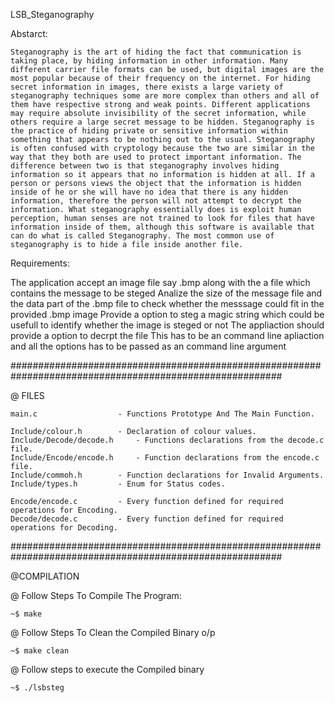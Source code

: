LSB_Steganography


Abstarct:
 
	Steganography is the art of hiding the fact that communication is taking place, by hiding information in other information. Many different carrier file formats can be used, but digital images are the most popular because of their frequency on the internet. For hiding secret information in images, there exists a large variety of steganography techniques some are more complex than others and all of them have respective strong and weak points. Different applications may require absolute invisibility of the secret information, while others require a large secret message to be hidden. Steganography is the practice of hiding private or sensitive information within something that appears to be nothing out to the usual. Steganography is often confused with cryptology because the two are similar in the way that they both are used to protect important information. The difference between two is that steganography involves hiding information so it appears that no information is hidden at all. If a person or persons views the object that the information is hidden inside of he or she will have no idea that there is any hidden information, therefore the person will not attempt to decrypt the information. What steganography essentially does is exploit human perception, human senses are not trained to look for files that have information inside of them, although this software is available that can do what is called Steganography. The most common use of steganography is to hide a file inside another file.



Requirements:

The application accept an image file say .bmp along with the a  file which contains the message to be steged
Analize the size of the message file and the data part of the .bmp file to check whether the messsage could fit in the provided .bmp image
Provide a option to steg a magic string which could be usefull to identify whether the image is steged or not
The appliaction should provide a option to decrpt the file
This has to be an command line apliaction and all the options has to be passed as an command line argument


#########################################################################################################

@ FILES

    main.c		    		- Functions Prototype And The Main Function.
	
	Include/colour.h		- Declaration of colour values.
	Include/Decode/decode.h		- Functions declarations from the decode.c file.
	Include/Encode/encode.h		- Function declarations from the encode.c file.
	Include/commoh.h		- Function declarations for Invalid Arguments.
	Include/types.h			- Enum for Status codes.
	
	Encode/encode.c			- Every function defined for required operations for Encoding.
	Decode/decode.c			- Every function defined for required operations for Decoding.
	
#########################################################################################################

@COMPILATION


@ Follow Steps To Compile The Program:

	~$ make

@ Follow Steps To Clean the Compiled Binary o/p

	~$ make clean

@ Follow steps to execute the Compiled binary

	~$ ./lsbsteg

